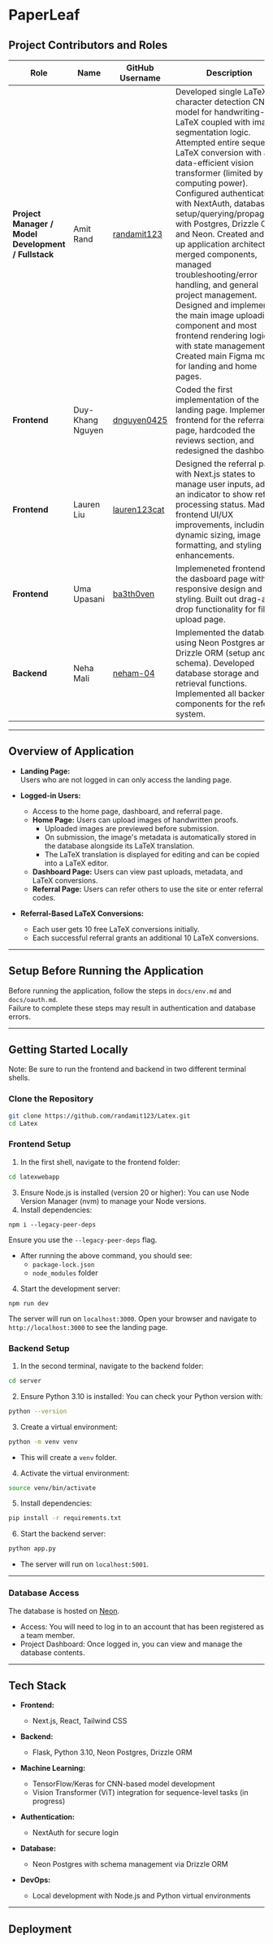 # PaperLeaf

## Project Contributors and Roles

| **Role**                                   | **Name**            | **GitHub Username**                                         | **Description**                                                                                                                                                                                                                               |
|--------------------------------------------|---------------------|------------------------------------------------------------|-----------------------------------------------------------------------------------------------------------------------------------------------------------------------------------------------------------------------------------------------|
| **Project Manager / Model Development / Fullstack** | Amit Rand           | [randamit123](https://github.com/randamit123)               | Developed single LaTeX character detection CNN model for handwriting-to-LaTeX coupled with image segmentation logic. Attempted entire sequence LaTeX conversion with a data-efficient vision transformer (limited by computing power). Configured authentication with NextAuth, database setup/querying/propagation with Postgres, Drizzle ORM, and Neon. Created and set up application architecture, merged components, managed troubleshooting/error handling, and general project management. Designed and implemented the main image uploading component and most frontend rendering logic with state management. Created main Figma mocks for landing and home pages. |
| **Frontend**                               | Duy-Khang Nguyen    | [dnguyen0425](https://github.com/dnguyen0425)               | Coded the first implementation of the landing page. Implemented frontend for the referrals page, hardcoded the reviews section, and redesigned the dashboard.                                                                                 |
| **Frontend**                               | Lauren Liu          | [lauren123cat](https://github.com/lauren123cat)             | Designed the referral page with Next.js states to manage user inputs, adding an indicator to show referral processing status. Made frontend UI/UX improvements, including dynamic sizing, image formatting, and styling enhancements.            |
| **Frontend**                               | Uma Upasani         | [ba3th0ven](https://github.com/ba3th0ven)              | Implemeneted frontend for the dasboard page with responsive design and styling. Built out drag-and drop functionality for file upload page.        |
| **Backend**                                | Neha Mali           | [neham-04](https://github.com/neham-04)                     | Implemented the database using Neon Postgres and Drizzle ORM (setup and schema). Developed database storage and retrieval functions. Implemented all backend components for the referral system.                                                |

---

## Overview of Application

- **Landing Page:**  
  Users who are not logged in can only access the landing page.

- **Logged-in Users:**  
  - Access to the home page, dashboard, and referral page.
  - **Home Page:** Users can upload images of handwritten proofs.  
    - Uploaded images are previewed before submission.  
    - On submission, the image's metadata is automatically stored in the database alongside its LaTeX translation.  
    - The LaTeX translation is displayed for editing and can be copied into a LaTeX editor.  
  - **Dashboard Page:** Users can view past uploads, metadata, and LaTeX conversions.  
  - **Referral Page:** Users can refer others to use the site or enter referral codes.  

- **Referral-Based LaTeX Conversions:**  
  - Each user gets 10 free LaTeX conversions initially.  
  - Each successful referral grants an additional 10 LaTeX conversions.  

---

## Setup Before Running the Application

Before running the application, follow the steps in `docs/env.md` and `docs/oauth.md`.  
Failure to complete these steps may result in authentication and database errors.

---

## Getting Started Locally

Note: Be sure to run the frontend and backend in two different terminal shells.

### Clone the Repository
```bash
git clone https://github.com/randamit123/Latex.git
cd Latex
```

### Frontend Setup
1. In the first shell, navigate to the frontend folder:
```bash
cd latexwebapp
```
3. Ensure Node.js is installed (version 20 or higher):
You can use Node Version Manager (nvm) to manage your Node versions.
4. Install dependencies:
```
npm i --legacy-peer-deps
```
Ensure you use the  ```--legacy-peer-deps``` flag.
- After running the above command, you should see:
  - ```package-lock.json```
  - ```node_modules``` folder
4. Start the development server:
```
npm run dev
```
The server will run on ```localhost:3000```.
Open your browser and navigate to ```http://localhost:3000``` to see the landing page.

### Backend Setup
1. In the second terminal, navigate to the backend folder:
```bash
cd server
```
2. Ensure Python 3.10 is installed:
You can check your Python version with:
```bash
python --version
```
3. Create a virtual environment:
```bash
python -m venv venv
```
- This will create a ```venv``` folder.
4. Activate the virtual environment:
```bash
source venv/bin/activate
```
5. Install dependencies:
```bash
pip install -r requirements.txt
```
6. Start the backend server:
```bash
python app.py
```
- The server will run on ```localhost:5001```.


---

### Database Access
The database is hosted on [Neon](https://console.neon.tech).
- Access: You will need to log in to an account that has been registered as a team member.
- Project Dashboard: Once logged in, you can view and manage the database contents.

---

## Tech Stack

- **Frontend:**  
  - Next.js, React, Tailwind CSS  

- **Backend:**  
  - Flask, Python 3.10, Neon Postgres, Drizzle ORM  

- **Machine Learning:**  
  - TensorFlow/Keras for CNN-based model development  
  - Vision Transformer (ViT) integration for sequence-level tasks (in progress)  

- **Authentication:**  
  - NextAuth for secure login  

- **Database:**  
  - Neon Postgres with schema management via Drizzle ORM  

- **DevOps:**  
  - Local development with Node.js and Python virtual environments  

---

## Deployment
